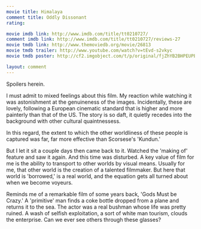```yaml
---
movie title: Himalaya
comment title: Oddly Dissonant
rating: 

movie imdb link: http://www.imdb.com/title/tt0210727/
comment imdb link: http://www.imdb.com/title/tt0210727/reviews-27
movie tmdb link: http://www.themoviedb.org/movie/26813
movie tmdb trailer: http://www.youtube.com/watch?v=tEvd-s2vkyc
movie tmdb poster: http://cf2.imgobject.com/t/p/original/fjZhYB2BHPEUPEwhwH5fa2DgXhH.jpg

layout: comment
---
```


Spoilers herein.

I must admit to mixed feelings about this film. My reaction while watching it was astonishment at the genuineness of the images. Incidentally, these are lovely, following a European cinematic standard that is higher and more painterly than that of the US. The story is so daft, it quietly recedes into the background with other cultural quaintnessess.

In this regard, the extent to which the other worldliness of these people is captured was far, far more effective than Scorsese's 'Kundun.'

But I let it sit a couple days then came back to it. Watched the 'making of' feature and saw it again. And this time was disturbed. A key value of film for me is the ability to transport to other worlds by visual means. Usually for me, that other world is the creation of a talented filmmaker. But here that world is 'borrowed,' is a real world, and the equation gets all turned about when we become voyeurs. 

Reminds me of a remarkable film of some years back, 'Gods Must be Crazy.' A 'primitive' man finds a coke bottle dropped from a plane and returns it to the sea. The actor was a real bushman whose life was pretty ruined. A wash of selfish exploitation, a sort of white man tourism, clouds the enterprise. Can we ever see others through these glasses?
